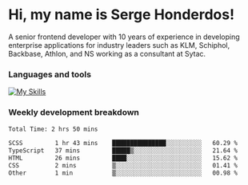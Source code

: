 # Hi, my name is Serge Honderdos!

A senior frontend developer with 10 years of experience in developing enterprise applications for industry leaders such as KLM, Schiphol, Backbase, Athlon, and NS working as a consultant at Sytac.

### Languages and tools
[![My Skills](https://skillicons.dev/icons?i=js,ts,angular,react,vue,nodejs,sqlite,postgres,mongodb,git,azure)](#)

### Weekly development breakdown
<!--START_SECTION:waka-->

```txt
Total Time: 2 hrs 50 mins

SCSS         1 hr 43 mins    ███████████████░░░░░░░░░░   60.29 %
TypeScript   37 mins         █████▒░░░░░░░░░░░░░░░░░░░   21.64 %
HTML         26 mins         ████░░░░░░░░░░░░░░░░░░░░░   15.62 %
CSS          2 mins          ▒░░░░░░░░░░░░░░░░░░░░░░░░   01.41 %
Other        1 min           ▒░░░░░░░░░░░░░░░░░░░░░░░░   00.98 %
```

<!--END_SECTION:waka-->
